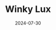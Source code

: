 ---  
layout: startup_page  
title: "Winky Lux"  
id: "winkylux.com"  
permalink: "/winkyluxwinkylux.com07302024/"  
website: "https://www.winkylux.com"  
funding_round: "Majority Growth Investment"  
funding_amount: ""  
investors: "CORE Industrial Partners"  
about: "Winky Lux is a cosmetics and skincare brand known for its innovative, clean, and cruelty-free products. The brand focuses on playful, high-quality offerings and has cultivated a strong online presence and a cult following. Winky Lux prioritizes authenticity, sustainability, and creativity in its brand identity."  
markets: "Cosmetics, Skincare, Beauty, E-Commerce, Fashion"  
hq: "New York, New York, United States"  
founded_year: "2015"  
linkedin: "https://www.linkedin.com/company/winky-lux/"  
twitter: "https://twitter.com/winkylux"  
instagram: ""  
facebook: "https://www.facebook.com/winkylux"  
crunchbase: "https://www.crunchbase.com/organization/winky-lux"  
pitchbook: ""  

date_display: "30-Jul-2024"  
date: "2024-07-30"

# SEO Optimization  
meta_title: "Winky Lux - Majority Growth Investment"  
meta_description: "Winky Lux, Winky Lux is a cosmetics and skincare brand known for its innovative, clean, and cruelty-free products. The brand focuses on playful, high-quality off..."  
meta_keywords: "Winky Lux, Cosmetics, Skincare, Beauty, E-Commerce, Fashion, Majority Growth Investment funding"  
canonical_url: "https://startup.projectstartups.com/winkyluxwinkylux.com07302024/"  
---